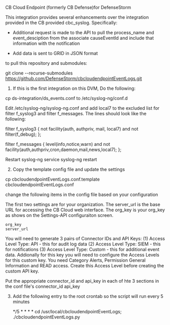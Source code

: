 CB Cloud Endpoint (formerly CB Defense)for DefenseStorm

This integration provides several enhancements over the integration provided in the CB provided cbc_syslog.  Specifically:

- Additional request is made to the API to pull the process_name and 
  event_desciption from the associate causeEventId and include that
  information with the notification

- Add data is sent to GRID in JSON format


to pull this repository and submodules:

git clone --recurse-submodules https://github.com/DefenseStorm/cbcloudendpointEventLogs.git

1. If this is the first integration on this DVM, Do the following:

  cp ds-integration/ds_events.conf to /etc/syslog-ng/conf.d

  Edit /etc/syslog-ng/syslog-ng.conf and add local7 to the excluded list for filter f_syslog3 and filter f_messages. The lines should look like the following:

filter f_syslog3 { not facility(auth, authpriv, mail, local7) and not filter(f_debug); };

filter f_messages { level(info,notice,warn) and not facility(auth,authpriv,cron,daemon,mail,news,local7); };


  Restart syslog-ng
    service syslog-ng restart

2. Copy the template config file and update the settings

  cp cbcloudendpointEventLogs.conf.template cbcloudendpointEventLogs.conf

  change the following items in the config file based on your configuration

  The first two settings are for your organization.  The server_url is the base URL for accessing
  the CB Cloud web interface.  The org_key is your org_key as shows on the Settings-API
  configuraiton screen.

	org_key    
	server_url

  You will need to generate 3 pairs of Connector IDs and API Keys:
    (1) Access Level Type: API - this for audit log data
    (2) Access Level Type: SIEM - this for notifications
    (3) Access Level Type: Custom - this for additional event data.  Addionally for this key
        you will need to configure the Access Levels for this custom key.  You need Category 
        Alerts, Permission General Information and READ access.  Create this Access Level before
        creating the custom API key.

  Put the appropriate connector_id and api_key in each of hte 3 sections in the conf file's
	connector_id
	api_key

3. Add the following entry to the root crontab so the script will run every
   5 minutes

   */5 * * * * cd /usr/local/cbcloudendpointEventLogs; ./cbcloudendpointEventLogs.py
